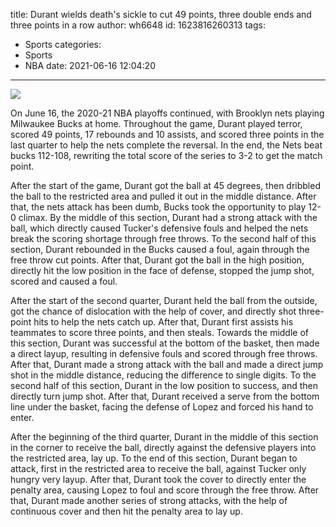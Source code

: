 title: Durant wields death's sickle to cut 49 points, three double ends and three points in a row
author: wh6648
id: 1623816260313
tags: 
- Sports
categories: 
- Sports
- NBA
date: 2021-06-16 12:04:20
---
![](https://p9.itc.cn/q_70/images01/20210616/c3f97286152346f7b201ab47f881adf7.jpeg)


On June 16, the 2020-21 NBA playoffs continued, with Brooklyn nets playing Milwaukee Bucks at home. Throughout the game, Durant played terror, scored 49 points, 17 rebounds and 10 assists, and scored three points in the last quarter to help the nets complete the reversal. In the end, the Nets beat bucks 112-108, rewriting the total score of the series to 3-2 to get the match point.

After the start of the game, Durant got the ball at 45 degrees, then dribbled the ball to the restricted area and pulled it out in the middle distance. After that, the nets attack has been dumb, Bucks took the opportunity to play 12-0 climax. By the middle of this section, Durant had a strong attack with the ball, which directly caused Tucker's defensive fouls and helped the nets break the scoring shortage through free throws. To the second half of this section, Durant rebounded in the Bucks caused a foul, again through the free throw cut points. After that, Durant got the ball in the high position, directly hit the low position in the face of defense, stopped the jump shot, scored and caused a foul.

After the start of the second quarter, Durant held the ball from the outside, got the chance of dislocation with the help of cover, and directly shot three-point hits to help the nets catch up. After that, Durant first assists his teammates to score three points, and then steals. Towards the middle of this section, Durant was successful at the bottom of the basket, then made a direct layup, resulting in defensive fouls and scored through free throws. After that, Durant made a strong attack with the ball and made a direct jump shot in the middle distance, reducing the difference to single digits. To the second half of this section, Durant in the low position to success, and then directly turn jump shot. After that, Durant received a serve from the bottom line under the basket, facing the defense of Lopez and forced his hand to enter.

After the beginning of the third quarter, Durant in the middle of this section in the corner to receive the ball, directly against the defensive players into the restricted area, lay up. To the end of this section, Durant began to attack, first in the restricted area to receive the ball, against Tucker only hungry very layup. After that, Durant took the cover to directly enter the penalty area, causing Lopez to foul and score through the free throw. After that, Durant made another series of strong attacks, with the help of continuous cover and then hit the penalty area to lay up.

